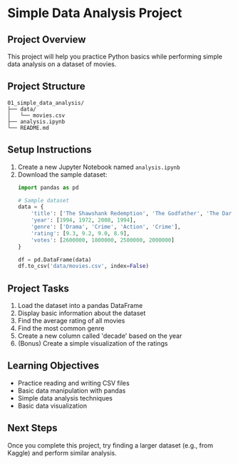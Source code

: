 # Simple Data Analysis Project

## Project Overview
This project will help you practice Python basics while performing simple data analysis on a dataset of movies.

## Project Structure
```
01_simple_data_analysis/
├── data/
│   └── movies.csv
├── analysis.ipynb
└── README.md
```

## Setup Instructions
1. Create a new Jupyter Notebook named `analysis.ipynb`
2. Download the sample dataset:
   ```python
   import pandas as pd
   
   # Sample dataset
   data = {
       'title': ['The Shawshank Redemption', 'The Godfather', 'The Dark Knight', 'Pulp Fiction'],
       'year': [1994, 1972, 2008, 1994],
       'genre': ['Drama', 'Crime', 'Action', 'Crime'],
       'rating': [9.3, 9.2, 9.0, 8.9],
       'votes': [2600000, 1800000, 2500000, 2000000]
   }
   
   df = pd.DataFrame(data)
   df.to_csv('data/movies.csv', index=False)
   ```

## Project Tasks
1. Load the dataset into a pandas DataFrame
2. Display basic information about the dataset
3. Find the average rating of all movies
4. Find the most common genre
5. Create a new column called 'decade' based on the year
6. (Bonus) Create a simple visualization of the ratings

## Learning Objectives
- Practice reading and writing CSV files
- Basic data manipulation with pandas
- Simple data analysis techniques
- Basic data visualization

## Next Steps
Once you complete this project, try finding a larger dataset (e.g., from Kaggle) and perform similar analysis.
